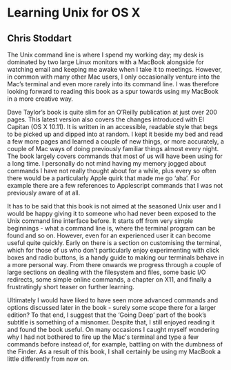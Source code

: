 # Learning Unix for OS X

## Chris Stoddart

The Unix command line is where I spend my working day; my desk is dominated by two large Linux monitors with a MacBook alongside for watching email and keeping me awake when I take it to meetings. However, in common with many other Mac users, I only occasionally venture into the Mac’s terminal and even more rarely into its command line. I was therefore looking forward to reading this book as a spur towards using my MacBook in a more creative way.

Dave Taylor’s book is quite slim for an O’Reilly publication at just over 200 pages. This latest version also covers the changes introduced with El Capitan (OS X 10.11). It is written in an accessible, readable style that begs to be picked up and dipped into at random. I kept it beside my bed and read a few more pages and learned a couple of new things, or more accurately, a couple of Mac ways of doing previously familiar things almost every night. The book largely covers commands that most of us will have been using for a long time. I personally do not mind having my memory jogged about commands I have not really thought about for a while, plus every so often there would be a particularly Apple quirk that made me go ‘aha’. For example there are a few references to Applescript commands that I was not previously aware of at all.

It has to be said that this book is not aimed at the seasoned Unix user and I would be happy giving it to someone who had never been exposed to the Unix command line interface before. It starts off from very simple beginnings - what a command line is, where the terminal program can be found and so on. However, even for an experienced user it can become useful quite quickly. Early on there is a section on customising the terminal, which for those of us who don’t particularly enjoy experimenting with click boxes and radio buttons, is a handy guide to making our terminals behave in a more personal way. From there onwards we progress through a couple of large sections on dealing with the filesystem and files, some basic I/O redirects, some simple online commands, a chapter on X11, and finally a frustratingly short teaser on further learning.

Ultimately I would have liked to have seen more advanced commands and options discussed later in the book - surely some scope there for a larger edition? To that end, I suggest that the ‘Going Deep’ part of the book’s subtitle is something of a misnomer. Despite that, I still enjoyed reading it and found the book useful. On many occasions I caught myself wondering why I had not bothered to fire up the Mac's terminal and type a few commands before instead of, for example, battling on with the dumbness of the Finder. As a result of this book, I shall certainly be using my MacBook a little differently from now on.
